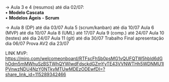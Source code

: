 -> Aula 3 e 4 (resumos) até dia 02/07: <br>
    • <b>Modelo Cascata</b><br>
    • <b>Modelos Ágeis - Scrum</b>

-> Aula 8 (DP) até dia 03/07
Aula 5 (scrum/kanban) até dia 10/07
Aula 6 (MVP) até dia 10/07
Aula 8 (UML) até 17/07
Aula 9 (comp.) até 24/07
Aula 10 (testes) até dia 24/07
Aula 11 (git) até dia 30/07
Trabalho Final apresentação dia 06/07
Prova AV2 dia 23/07

LINK MVP: https://miro.com/welcomeonboard/RTFscFhSb0psMG1vQUFQTW5hbld6dGhOdm5mMWhuSzBSTWhQYWIwdFdsckdGZmYyTE43VVNWTHh5WDNMU1lPVnwzNDU4NzY0NTkyMTUwMDEzODEwfDI=?share_link_id=115289342466

